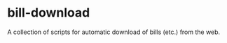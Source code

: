 bill-download
=============

A collection of scripts for automatic download of bills (etc.) from the web.
